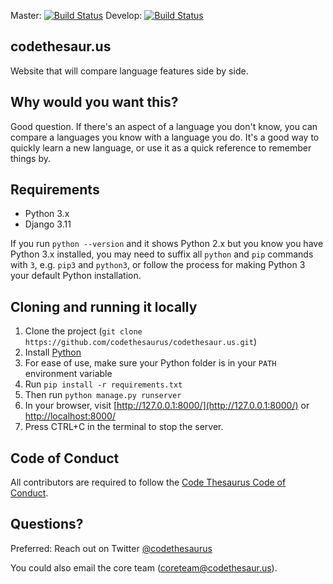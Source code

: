 Master: [![Build Status](https://travis-ci.com/codethesaurus/codethesaur.us.svg?branch=master)](https://travis-ci.com/codethesaurus/codethesaur.us)
Develop: [![Build Status](https://travis-ci.com/codethesaurus/codethesaur.us.svg?branch=develop)](https://travis-ci.com/codethesaurus/codethesaur.us)

## codethesaur.us
Website that will compare language features side by side.

## Why would you want this?
Good question. If there's an aspect of a language you don't know, you can compare a languages you know with a language you do. It's a good way to quickly learn a new language, or use it as a quick reference to remember things by.

## Requirements

* Python 3.x
* Django 3.11

If you run `python --version` and it shows Python 2.x but you know you have
Python 3.x installed, you may need to suffix all `python` and `pip` commands
with `3`, e.g. `pip3` and `python3`, or follow the process for making Python
3 your default Python installation.

## Cloning and running it locally

1. Clone the project (`git clone https://github.com/codethesaurus/codethesaur.us.git`)
1. Install [Python](https://www.python.org/downloads/)
1. For ease of use, make sure your Python folder is in your `PATH` environment variable
1. Run `pip install -r requirements.txt`
1. Then run `python manage.py runserver`
1. In your browser, visit [http://127.0.0.1:8000/](http://127.0.0.1:8000/) or [http://localhost:8000/](http://localhost:8000/)
1. Press CTRL+C in the terminal to stop the server.

## Code of Conduct

All contributors are required to follow the [Code Thesaurus Code of Conduct](CODE_OF_CONDUCT.md).

## Questions?

Preferred: Reach out on Twitter [@codethesaurus](https://twitter.com/codethesaurus)

You could also email the core team (coreteam@codethesaur.us).
